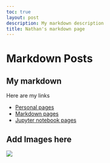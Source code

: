 ```yaml
---
toc: true
layout: post
description: My markdown description
title: Nathan's markdown page
---
```

# Markdown Posts

## My markdown 
Here are my links
- [Personal pages](https://nsk1207.github.io/fastpages_nathan/)
- [Markdown pages](https://nsk1207.github.io/fastpages_nathan/2022/08/20/Nathan.html)
- [Jupyter notebook pages](https://nsk1207.github.io/fastpages_nathan/jupyter/2022/08/20/Nathan_nb.html)

## Add Images here

![]({{site.baseurl}}/images/nathan_vscode.png)